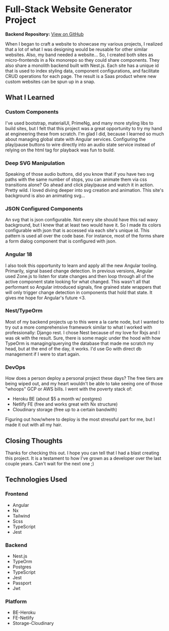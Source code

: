 # Full-Stack Website Generator Project

**Backend Repository:** [View on GitHub](https://github.com/matt-d-nelson/site-be)

When I began to craft a website to showcase my various projects, I realized that a lot of what I was designing would be reusable for other similar websites. Also, my band needed a website... So, I created both sites as micro-frontends in a Nx monorepo so they could share components. They also share a monolith backend built with Nest.js. Each site has a unique id that is used to index styling data, component configurations, and facilitate CRUD operations for each page. The result is a Saas product where new custom websites can be spun up in a snap.

## What I Learned

### Custom Components

I've used bootstrap, materialUI, PrimeNg, and many more styling libs to build sites, but I felt that this project was a great opportunity to try my hand at engineering these from scratch. I'm glad I did, because I learned so much about managing global state with Angular services. Configuring the play/pause buttons to wire directly into an audio state service instead of relying on the html tag for playback was fun to build.

### Deep SVG Manipulation

Speaking of those audio buttons, did you know that if you have two svg paths with the same number of stops, you can animate them via css transitions alone? Go ahead and click play/pause and watch it in action. Pretty wild. I loved diving deeper into svg creation and animation. This site's background is also an animating svg...

### JSON Configured Components

An svg that is json configurable. Not every site should have this rad wavy background, but I knew that at least two would have it. So I made its colors configurable with json that is accessed via each site's unique id. This pattern is used all over the code base. For instance, most of the forms share a form dialog component that is configured with json.

### Angular 18

I also took this opportunity to learn and apply all the new Angular tooling. Primarily, signal based change detection. In previous versions, Angular used Zone.js to listen for state changes and then loop through all of the active component state looking for what changed. This wasn't all that performant so Angular introduced signals, fine grained state wrappers that will only trigger change detection in components that hold that state. It gives me hope for Angular's future <3.

### Nest/TypeOrm

Most of my backend projects up to this were a la carte node, but I wanted to try out a more comprehensive framework similar to what I worked with professionally: Django rest. I chose Nest because of my love for Rxjs and I was ok with the result. Sure, there is some magic under the hood with how TypeOrm is managing/querying the database that made me scratch my head, but at the end of the day, it works. I'd use Go with direct db management if I were to start again.

### DevOps

How does a person deploy a personal project these days? The free tiers are being wiped out, and my heart wouldn't be able to take seeing one of those "whoops" GCP or AWS bills. I went with the poverty stack of:

- Heroku BE (about $5 a month w/ postgres)
- Netlify FE (free and works great with Nx structure)
- Cloudinary storage (free up to a certain bandwith)

Figuring out how/where to deploy is the most stressful part for me, but I made it out with all my hair.

## Closing Thoughts

Thanks for checking this out. I hope you can tell that I had a blast creating this project. It is a testament to how I've grown as a developer over the last couple years. Can't wait for the next one ;)

## Technologies Used

### Frontend

- Angular
- Nx
- Tailwind
- Scss
- TypeScript
- Jest

### Backend

- Nest.js
- TypeOrm
- Postgres
- TypeScript
- Jest
- Passport
- Jwt

### Platform

- BE-Heroku
- FE-Netlify
- Storage-Cloudinary
